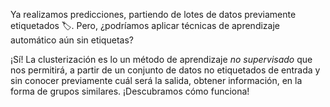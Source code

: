 Ya realizamos predicciones, partiendo de lotes de datos previamente etiquetados :label:. Pero, ¿podríamos aplicar técnicas de aprendizaje automático aún sin etiquetas?

¡Sí! La clusterización es lo un método de aprendizaje _no supervisado_ que nos permitirá, a partir de un conjunto de datos no etiquetados de entrada y sin conocer previamente cuál será la salida, obtener información, en la forma de grupos similares. ¡Descubramos cómo funciona!

